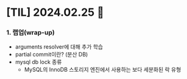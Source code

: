 # [TIL] 2024.02.25 📘

### 1. 랩업(wrap-up)
* arguments resolver에 대해 추가 학습
* partial commit이란? (분산 DB)
* mysql db lock 종류
  * MySQL의 InnoDB 스토리지 엔진에서 사용하는 보다 세분화된 락 유형
